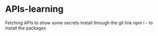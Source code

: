 # APIs-learning
Fetching APIs to show some secrets 
 Install through the git link 
 npm i  - to install  the packages 

